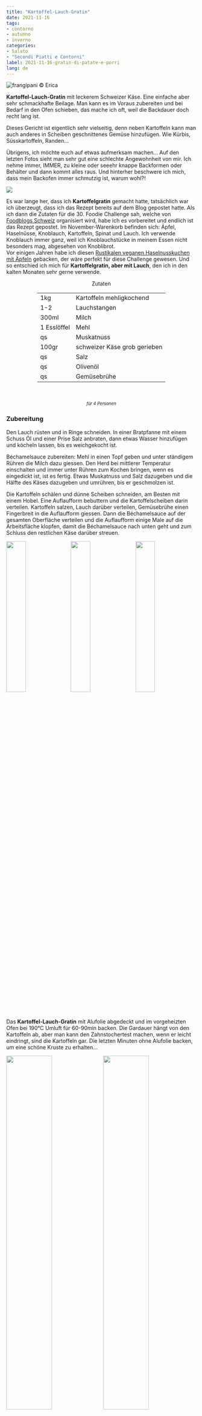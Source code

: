 ```yaml
---
title: "Kartoffel-Lauch-Gratin"
date: 2021-11-16
tags: 
- contorno
- autunno
- inverno
categories:
- Salato
- "Secondi Piatti e Contorni"
label: 2021-11-16-gratin-di-patate-e-porri
lang: de
---
```

![](../2021-11-16-gratin-di-patate-e-porri/header.jpeg "frangipani © Erica")

**Kartoffel-Lauch-Gratin** mit leckerem Schweizer Käse. Eine einfache aber sehr schmackhafte Beilage. Man kann es im Voraus zubereiten und bei Bedarf in den Ofen schieben, das mache ich oft, weil die Backdauer doch recht lang ist.

Dieses Gericht ist eigentlich sehr vielseitig, denn neben Kartoffeln kann man auch anderes in Scheiben geschnittenes Gemüse hinzufügen. Wie Kürbis, Süsskartoffeln, Randen...

Übrigens, ich möchte euch auf etwas aufmerksam machen... Auf den letzten Fotos sieht man sehr gut eine schlechte Angewohnheit von mir. Ich nehme immer, IMMER, zu kleine oder seeehr knappe Backformen oder Behälter und dann kommt alles raus. Und hinterher beschwere ich mich, dass mein Backofen immer schmutzig ist, warum wohl?!

<a href="https://www.foodblogs-schweiz.ch/challenge/" target="_blank" rel="noreferrer noopener">
 <img src="https://www.foodblogs-schweiz.ch/wp-content/uploads/2021/10/fbs_challenge_november21.png" class="ignore-gallery-item"></a>

Es war lange her, dass ich **Kartoffelgratin** gemacht hatte, tatsächlich war ich überzeugt, dass ich das Rezept bereits auf dem Blog gepostet hatte. Als ich dann die Zutaten für die 30. Foodie Challenge sah, welche von <a href="https://www.foodblogs-schweiz.ch" target="_blank">Foodblogs Schweiz</a> organisiert wird, habe ich es vorbereitet und endlich ist das Rezept gepostet. Im November-Warenkorb befinden sich: Äpfel, Haselnüsse, Knoblauch, Kartoffeln, Spinat und Lauch. Ich verwende Knoblauch immer ganz, weil ich Knoblauchstücke in meinem Essen nicht besonders mag, abgesehen von Knoblibrot.
<br />
Vor einigen Jahren habe ich diesen <a href="https://frangipani.raiano.ch/2018-10-10-torta-rustica-vegana-alle-nocciole-e-mele/" target="_blank">Rustikalen veganen Haselnusskuchen mit Äpfeln</a> gebacken, der wäre perfekt für diese Challenge gewesen. Und so entschied ich mich für **Kartoffelgratin, aber mit Lauch**, den ich in den kalten Monaten sehr gerne verwende.

<div id="wrapper" style="text-align: center">
  <div id="yourdiv" style="display: inline-block;">
    <div class="ingredients" itemscope itemtype="http://schema.org/Recipe">
      <span itemprop="name" style="display:none;">Kartoffel-Lauch-Gratin</span>
      <span itemprop="recipeCategory" style="display:none;">Herzhaftes</span>
      <img itemprop="image" style="display:none;" class="ignore-gallery-item" src="../2021-11-16-gratin-di-patate-e-porri/header.jpeg"/>
      <span itemprop="author" style="display:none;">Erica Raiano</span>
      <span itemprop="description" style="display:none;">Kartoffel-Lauch-Gratin mit leckerem Schweizer Käse. Eine einfache aber sehr schmackhafte Beilage. Man kann es im Voraus zubereiten und bei Bedarf in den Ofen schieben, das mache ich oft, weil die Backdauer doch recht lang ist.</span>
      <div class="ingredients-title">Zutaten</div>
      <table>
        <tbody>
          </tr>
          <tr itemprop="recipeIngredient">
            <td>1kg</td>
            <td>Kartoffeln mehligkochend</td>
          </tr>
          <tr itemprop="recipeIngredient">
            <td>1-2</td>
            <td>Lauchstangen</td>
          </tr>
          <tr itemprop="recipeIngredient">
            <td>300ml</td>
            <td>Milch</td>
          </tr>
          <tr itemprop="recipeIngredient">
            <td>1 Esslöffel</td>
            <td>Mehl</td>
          </tr>
          <tr itemprop="recipeIngredient">
            <td>qs</td>
            <td>Muskatnuss</td>
          </tr>
          <tr itemprop="recipeIngredient">
            <td>100gr</td>
            <td>schweizer Käse grob gerieben</td>
          </tr>
          <tr itemprop="recipeIngredient">
            <td>qs</td>
            <td>Salz</td>
          </tr>
          <tr itemprop="recipeIngredient">
            <td>qs</td>
            <td>Olivenöl</td>
          <tr itemprop="recipeIngredient">
            <td>qs</td>
            <td>Gemüsebrühe</td>
          </tr>
        </tbody>
      </table>
      <br></br>
      <i class="pull-right" style="font-size: 80%;" itemprop="recipeYield">für 4 Personen</i>
    </div>
  </div>
</div>


<h3>
  <font color="grey">
    <i class="fa fa-cogs"></i>
  </font> Zubereitung
</h3>

Den Lauch rüsten und in Ringe schneiden. In einer Bratpfanne mit einem Schuss Öl und einer Prise Salz anbraten, dann etwas Wasser hinzufügen und köcheln lassen, bis es weichgekocht ist.

Béchamelsauce zubereiten: Mehl in einen Topf geben und unter ständigem Rühren die Milch dazu giessen. Den Herd bei mittlerer Temperatur einschalten und immer unter Rühren zum Kochen bringen, wenn es eingedickt ist, ist es fertig. Etwas Muskatnuss und Salz dazugeben und die Hälfte des Käses dazugeben und umrühren, bis er geschmolzen ist.

Die Kartoffeln schälen und dünne Scheiben schneiden, am Besten mit einem Hobel. Eine Auflaufform bebuttern und die Kartoffelscheiben darin verteilen. Kartoffeln salzen, Lauch darüber verteilen, Gemüsebrühe einen Fingerbreit in die Auflaufform giessen. Dann die Béchamelsauce auf der gesamten Oberfläche verteilen und die Auflaufform einige Male auf die Arbeitsfläche klopfen, damit die Béchamelsauce nach unten geht und zum Schluss den restlichen Käse darüber streuen.
  <div style="width: 100%; margin-bottom: 0">
    <img style="float: left; width: 32%; margin-right: 1%;" src="../2021-11-16-gratin-di-patate-e-porri/patate.jpeg" alt="" title="frangipani © Erica" />
    <img style="float: left; width: 32%; margin-right: 1%; margin-left: 1%;" src="../2021-11-16-gratin-di-patate-e-porri/besciamella.jpeg" alt="" title="frangipani © Erica" />
    <img style="float: left; width: 32%; margin-left: 1%;" src="../2021-11-16-gratin-di-patate-e-porri/teglia.jpeg" alt="" title="frangipani © Erica" />
    <div style="clear: both"></div>
  </div>
</p>

Das **Kartoffel-Lauch-Gratin** mit Alufolie abgedeckt und im vorgeheizten Ofen bei 190°C Umluft für 60-90min backen. Die Gardauer hängt von den Kartoffeln ab, aber man kann den Zahnstochertest machen, wenn er leicht eindringt, sind die Kartoffeln gar. Die letzten Minuten ohne Alufolie backen, um eine schöne Kruste zu erhalten...
<p>
  <div style="width: 100%; margin-bottom: 0">
    <img style="float: left; width: 49%; margin-right: 1%" src="../2021-11-16-gratin-di-patate-e-porri/risultato1.jpeg" alt="" title="frangipani © Erica" />
    <img style="float: left; width: 49%; margin-left: 1%" src="../2021-11-16-gratin-di-patate-e-porri/risultato2.jpeg" alt="" title="frangipani © Erica" />
    <div style="clear: both"></div>
  </div>
</p>

<p>
  <div style="width: 100%; margin-bottom: 0">
    <img style="float: left; width: 49%; margin-right: 1%" src="../2021-11-16-gratin-di-patate-e-porri/risultato3.jpeg" alt="" title="frangipani © Erica" />
    <img style="float: left; width: 49%; margin-left: 1%" src="../2021-11-16-gratin-di-patate-e-porri/risultato4.jpeg" alt="" title="frangipani © Erica" />
    <div style="clear: both"></div>
  </div>
</p>

![](../2021-11-16-gratin-di-patate-e-porri/risultato5.jpeg "frangipani © Erica")

<h4>Buon appetito
  <font color="red">
    <i class="fa fa-smile-o"></i>
  </font>
</h4>